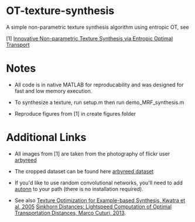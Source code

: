 # OT-texture-synthesis #

A simple non-parametric texture synthesis algorithm using entropic OT, see 

[1] [Innovative Non-parametric Texture Synthesis via Entropic Optimal Transport](https://drive.google.com/open?id=1DQrSUZm5JZVkIWdxFODY0VMnE1i3zsX4)

# Notes #
* All code is in native MATLAB for reproducability and was designed for fast and low memory execution.

* To synthesize a texture, run setup.m then run demo_MRF_synthesis.m

* Reproduce figures from [1] in create figures folder

# Additional Links #

* All images from [1] are taken from the photography of flickr user [arbyreed](https://www.flickr.com/photos/19779889@N00/)
* The cropped dataset can be found here [arbyreed dataset](https://drive.google.com/drive/folders/0B6oh_CUacdkDSkR3cDYyZnBaRDA?usp=sharing)

* If you'd like to use random convolutional networks, you'll need to add [autonn](https://github.com/vlfeat/autonn) to your path (there is no installation required).

* See also
[Texture Optimization for Example-based Synthesis, Kwatra et al, 2005](https://www.cc.gatech.edu/cpl/projects/textureoptimization/TO-final.pdf)
[Sinkhorn Distances: Lightspeed Computation of Optimal Transportation Distances, Marco Cuturi, 2013](https://arxiv.org/abs/1306.0895).
